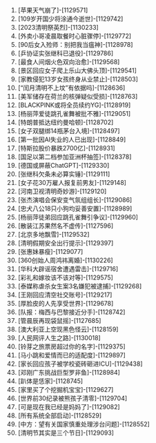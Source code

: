 
1. [苹果天气崩了]-[1129571]
1. [109岁开国少将涂通今逝世]-[1129742]
1. [2023清明祭英烈]-[1130233]
1. [外卖小哥凌晨取餐时心脏骤停]-[1129772]
1. [90后女入殓师：别把我当瘟神]-[1128978]
1. [乒协证实张继科已退役]-[1129786]
1. [最食人间烟火色双向治愈]-[1129568]
1. [景区回应女子爬上乐山大佛头顶]-[1129541]
1. [家教侵犯13岁女孩终身从业禁止]-[1128503]
1. [“闰月清明不上坟”有依据吗]-[1128636]
1. [美军储存在荷兰的核弹疑似受损]-[1128763]
1. [BLACKPINK或将全员续约YG]-[1128919]
1. [杨丽萍爱徒跳孔雀舞被批不雅]-[1129051]
1. [特朗普抵达纽约曼哈顿]-[1128702]
1. [女子双腿绑14瓶茅台入境]-[1128497]
1. [第一批因AI失业的人已出现]-[1128849]
1. [特斯拉股价暴跌2700亿]-[1128931]
1. [国足以第二档参加亚洲杯抽签]-[1128378]
1. [德国或屏蔽ChatGPT]-[1129330]
1. [张继科欠条未必算实锤]-[1129111]
1. [女子花30万雇人报复前男友]-[1129148]
1. [河南卫视清明奇妙游]-[1129120]
1. [张杰演唱会保安变气氛组组长]-[1129086]
1. [忠犬八公18只小狗均妥善安置]-[1128989]
1. [杨丽萍徒弟回应跳孔雀舞引争议]-[1129960]
1. [散装江苏果然名不虚传]-[1127596]
1. [北京多地飘雪]-[1129532]
1. [清明假期安全出行提示]-[1129397]
1. [张惠妹暴瘦]-[1129077]
1. [360创始人周鸿祎离婚]-[1130226]
1. [华科大辟谣宿舍遭遇雷击]-[1129716]
1. [彩礼和嫁妆该不该对等]-[1129575]
1. [泰媒称虐杀女生案3名嫌犯被逮捕]-[1129268]
1. [王刚回应清空社交账号]-[1129217]
1. [厚脸皮的人先享受世界]-[1129678]
1. [队报：梅西与巴黎接近分手]-[1128742]
1. [管晨辰再现袋鼠摇]-[1127685]
1. [澳大利亚上空现黑色怪云]-[1128159]
1. [人民网评人生之路]-[1130018]
1. [铃芽之旅票房超过你的名字]-[1129375]
1. [马小跳和爱情而已的适配度]-[1129897]
1. [家长回应孩子被学校瓷砖砸进ICU]-[1129438]
1. [邓刚广东挑战巨型罗非鱼]-[1128984]
1. [趴体是恁家]-[1128745]
1. [家里买了个挖掘机宝宝]-[1129627]
1. [世界前30纪录被熊孩子清零]-[1129704]
1. [可是现在我已经是妈妈了]-[1129082]
1. [所有系统全部启动]-[1128529]
1. [中方：望有关国家慎重处理涉台问题]-[1128552]
1. [清明节其实是三个节日]-[1129093]